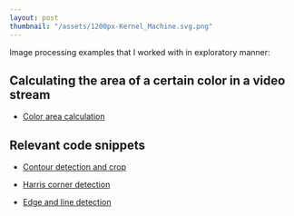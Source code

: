 ```yaml
---
layout: post
thumbnail: "/assets/1200px-Kernel_Machine.svg.png"
---
```


Image processing examples that I worked with in exploratory manner: 


Calculating the area of a certain color in a video stream
---------------------------------------------------------


- [Color area calculation](https://github.com/bkocis/openCV_project_color_area)



Relevant code snippets
----------------------

- [Contour detection and crop](https://gist.github.com/bkocis/e08716f67313ffc7454c087bfd188a1e)

- [Harris corner detection](https://gist.github.com/bkocis/15fb748a0b5f842c237b1cd59047e2ce)

- [Edge and line detection](https://gist.github.com/bkocis/ac7705ae1f3273b99b9473c2c6794edf)
